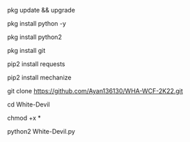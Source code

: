 pkg update && upgrade

pkg install python -y

pkg install python2

pkg install git

pip2 install requests

pip2 install mechanize

git clone https://github.com/Ayan136130/WHA-WCF-2K22.git

cd White-Devil

chmod +x *

python2 White-Devil.py
